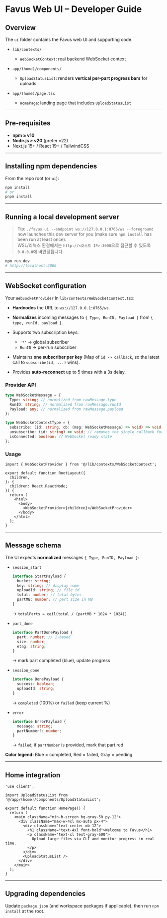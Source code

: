 # Favus Web UI – Developer Guide

## Overview

The `ui` folder contains the Favus web UI and supporting code.

- `lib/contexts/`
  - `WebSocketContext`: real backend WebSocket context

- `app/(home)/components/`
  - `UploadStatusList`: renders **vertical per-part progress bars** for uploads

- `app/(home)/page.tsx`
  - `HomePage`: landing page that includes `UploadStatusList`

---

## Pre-requisites

- **npm ≥ v10**
- **Node.js ≥ v20** (prefer v22)
- Next.js 15+ / React 19+ / TailwindCSS

---

## Installing npm dependencies

From the repo root (or `ui`):

```bash
npm install
# or
pnpm install
```

---

## Running a local development server

> Tip: `./favus ui --endpoint ws://127.0.0.1:8765/ws --foreground` now launches this dev server for you (make sure `npm install` has been run at least once).  
> WSL/리눅스 환경에서는 `http://<호스트 IP>:3000`으로 접근할 수 있도록 `0.0.0.0`에 바인딩됩니다.

```bash
npm run dev
# http://localhost:3000
```

---

## WebSocket configuration

Your `WebSocketProvider` in `lib/contexts/WebSocketContext.tsx`:

- **Hardcodes** the URL to `ws://127.0.0.1:8765/ws`.
- **Normalizes** incoming messages to `{ Type, RunID, Payload }` from `{ type, runId, payload }`.
- Supports two subscription keys:
  - `'*'` → global subscriber
  - `RunID` → per-run subscriber

- Maintains **one subscriber per key** (Map of `id -> callback`, so the latest call to `subscribe(id, ...)` wins).
- Provides **auto-reconnect** up to 5 times with a 3s delay.

### Provider API

```ts
type WebSocketMessage = {
  Type: string; // normalized from rawMessage.type
  RunID: string; // normalized from rawMessage.runId
  Payload: any; // normalized from rawMessage.payload
};

type WebSocketContextType = {
  subscribe: (id: string, cb: (msg: WebSocketMessage) => void) => void; // id = '*' or RunID
  unsubscribe: (id: string) => void; // removes the single callback for that id
  isConnected: boolean; // WebSocket ready state
};
```

### Usage

```tsx
import { WebSocketProvider } from '@/lib/contexts/WebSocketContext';

export default function RootLayout({
  children,
}: {
  children: React.ReactNode;
}) {
  return (
    <html>
      <body>
        <WebSocketProvider>{children}</WebSocketProvider>
      </body>
    </html>
  );
}
```

---

## Message schema

The UI expects **normalized** messages `{ Type, RunID, Payload }`:

- `session_start`

  ```ts
  interface StartPayload {
    bucket: string;
    key: string; // display name
    uploadId: string; // file id
    total: number; // total bytes
    partMB: number; // part size in MB
  }
  ```

  → `totalParts = ceil(total / (partMB * 1024 * 1024))`

- `part_done`

  ```ts
  interface PartDonePayload {
    part: number; // 1-based
    size: number;
    etag: string;
  }
  ```

  → mark part completed (blue), update progress

- `session_done`

  ```ts
  interface DonePayload {
    success: boolean;
    uploadId: string;
  }
  ```

  → `completed` (100%) or `failed` (keep current %)

- `error`

  ```ts
  interface ErrorPayload {
    message: string;
    partNumber?: number;
  }
  ```

  → `failed`; if `partNumber` is provided, mark that part red

**Color legend:** Blue = completed, Red = failed, Gray = pending.

---

## Home integration

```tsx
'use client';

import UploadStatusList from '@/app/(home)/components/UploadStatusList';

export default function HomePage() {
  return (
    <main className="min-h-screen bg-gray-50 py-12">
      <div className="max-w-4xl mx-auto px-4">
        <div className="text-center mb-12">
          <h1 className="text-4xl font-bold">Welcome to Favus</h1>
          <p className="text-xl text-gray-600">
            Upload large files via CLI and monitor progress in real time.
          </p>
        </div>
        <UploadStatusList />
      </div>
    </main>
  );
}
```

---

## Upgrading dependencies

Update `package.json` (and workspace packages if applicable), then run `npm install` at the root.
